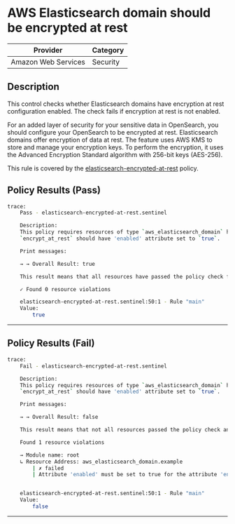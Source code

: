 # AWS Elasticsearch domain should be encrypted at rest

| Provider            | Category  |
| ------------------- | --------  |
| Amazon Web Services |  Security |

## Description

This control checks whether Elasticsearch domains have encryption at rest configuration enabled. The check fails if encryption at rest is not enabled.

For an added layer of security for your sensitive data in OpenSearch, you should configure your OpenSearch to be encrypted at rest. Elasticsearch domains offer encryption of data at rest. The feature uses AWS KMS to store and manage your encryption keys. To perform the encryption, it uses the Advanced Encryption Standard algorithm with 256-bit keys (AES-256).

This rule is covered by the [elasticsearch-encrypted-at-rest](https://github.com/hashicorp/policy-library-NIST-Policy-Set-for-AWS-Terraform/blob/main/policies/elasticsearch/elasticsearch-encrypted-at-rest.sentinel) policy.

## Policy Results (Pass)

```bash
trace:
    Pass - elasticsearch-encrypted-at-rest.sentinel

    Description:
    This policy requires resources of type `aws_elasticsearch_domain` have the
    `encrypt_at_rest` should have 'enabled' attribute set to `true`.

    Print messages:

    → → Overall Result: true

    This result means that all resources have passed the policy check for the policy elasticsearch-encrypted-at-rest.

    ✓ Found 0 resource violations

    elasticsearch-encrypted-at-rest.sentinel:50:1 - Rule "main"
    Value:
        true
```

---

## Policy Results (Fail)

```bash
trace:
    Fail - elasticsearch-encrypted-at-rest.sentinel

    Description:
    This policy requires resources of type `aws_elasticsearch_domain` have the
    `encrypt_at_rest` should have 'enabled' attribute set to `true`.

    Print messages:

    → → Overall Result: false

    This result means that not all resources passed the policy check and the protected behavior is not allowed for the policy elasticsearch-encrypted-at-rest.

    Found 1 resource violations

    → Module name: root
    ↳ Resource Address: aws_elasticsearch_domain.example
        | ✗ failed
        | Attribute 'enabled' must be set to true for the attribute 'encrypt_at_rest' for 'aws_ebs_volume' resources. Refer to https://docs.aws.amazon.com/securityhub/latest/userguide/es-controls.html#es-1 for more details.


    elasticsearch-encrypted-at-rest.sentinel:50:1 - Rule "main"
    Value:
        false
```

---
